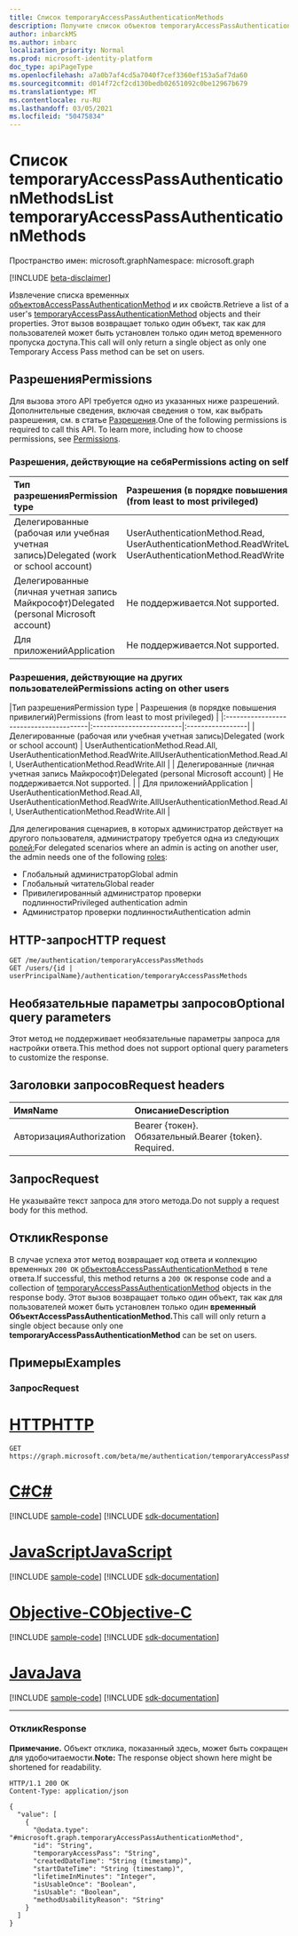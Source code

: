```yaml
---
title: Список temporaryAccessPassAuthenticationMethods
description: Получите список объектов temporaryAccessPassAuthenticationMethod и их свойств.
author: inbarckMS
ms.author: inbarc
localization_priority: Normal
ms.prod: microsoft-identity-platform
doc_type: apiPageType
ms.openlocfilehash: a7a0b7af4cd5a7040f7cef3360ef153a5af7da60
ms.sourcegitcommit: d014f72cf2cd130bedb02651092c0be12967b679
ms.translationtype: MT
ms.contentlocale: ru-RU
ms.lasthandoff: 03/05/2021
ms.locfileid: "50475834"
---
```

# <a name="list-temporaryaccesspassauthenticationmethods"></a><span data-ttu-id="2e07f-103">Список temporaryAccessPassAuthenticationMethods</span><span class="sxs-lookup"><span data-stu-id="2e07f-103">List temporaryAccessPassAuthenticationMethods</span></span>
<span data-ttu-id="2e07f-104">Пространство имен: microsoft.graph</span><span class="sxs-lookup"><span data-stu-id="2e07f-104">Namespace: microsoft.graph</span></span>

[!INCLUDE [beta-disclaimer](../../includes/beta-disclaimer.md)]

<span data-ttu-id="2e07f-105">Извлечение списка временных [объектовAccessPassAuthenticationMethod](../resources/temporaryaccesspassauthenticationmethod.md)  и их свойств.</span><span class="sxs-lookup"><span data-stu-id="2e07f-105">Retrieve a list of a user's [temporaryAccessPassAuthenticationMethod](../resources/temporaryaccesspassauthenticationmethod.md)  objects and their properties.</span></span> <span data-ttu-id="2e07f-106">Этот вызов возвращает только один объект, так как для пользователей может быть установлен только один метод временного пропуска доступа.</span><span class="sxs-lookup"><span data-stu-id="2e07f-106">This call will only return a single object as only one Temporary Access Pass method can be set on users.</span></span>

## <a name="permissions"></a><span data-ttu-id="2e07f-107">Разрешения</span><span class="sxs-lookup"><span data-stu-id="2e07f-107">Permissions</span></span>
<span data-ttu-id="2e07f-p102">Для вызова этого API требуется одно из указанных ниже разрешений. Дополнительные сведения, включая сведения о том, как выбрать разрешения, см. в статье [Разрешения](/graph/permissions-reference).</span><span class="sxs-lookup"><span data-stu-id="2e07f-p102">One of the following permissions is required to call this API. To learn more, including how to choose permissions, see [Permissions](/graph/permissions-reference).</span></span>

### <a name="permissions-acting-on-self"></a><span data-ttu-id="2e07f-110">Разрешения, действующие на себя</span><span class="sxs-lookup"><span data-stu-id="2e07f-110">Permissions acting on self</span></span>

|<span data-ttu-id="2e07f-111">Тип разрешения</span><span class="sxs-lookup"><span data-stu-id="2e07f-111">Permission type</span></span>      | <span data-ttu-id="2e07f-112">Разрешения (в порядке повышения привилегий)</span><span class="sxs-lookup"><span data-stu-id="2e07f-112">Permissions (from least to most privileged)</span></span>              |
|:---------------------------------------|:-------------------------|
| <span data-ttu-id="2e07f-113">Делегированные (рабочая или учебная учетная запись)</span><span class="sxs-lookup"><span data-stu-id="2e07f-113">Delegated (work or school account)</span></span>     | <span data-ttu-id="2e07f-114">UserAuthenticationMethod.Read, UserAuthenticationMethod.ReadWrite</span><span class="sxs-lookup"><span data-stu-id="2e07f-114">UserAuthenticationMethod.Read, UserAuthenticationMethod.ReadWrite</span></span> |
| <span data-ttu-id="2e07f-115">Делегированные (личная учетная запись Майкрософт)</span><span class="sxs-lookup"><span data-stu-id="2e07f-115">Delegated (personal Microsoft account)</span></span> | <span data-ttu-id="2e07f-116">Не поддерживается.</span><span class="sxs-lookup"><span data-stu-id="2e07f-116">Not supported.</span></span> |
| <span data-ttu-id="2e07f-117">Для приложений</span><span class="sxs-lookup"><span data-stu-id="2e07f-117">Application</span></span>                            | <span data-ttu-id="2e07f-118">Не поддерживается.</span><span class="sxs-lookup"><span data-stu-id="2e07f-118">Not supported.</span></span> |

### <a name="permissions-acting-on-other-users"></a><span data-ttu-id="2e07f-119">Разрешения, действующие на других пользователей</span><span class="sxs-lookup"><span data-stu-id="2e07f-119">Permissions acting on other users</span></span>

|<span data-ttu-id="2e07f-120">Тип разрешения</span><span class="sxs-lookup"><span data-stu-id="2e07f-120">Permission type</span></span>      | <span data-ttu-id="2e07f-121">Разрешения (в порядке повышения привилегий)</span><span class="sxs-lookup"><span data-stu-id="2e07f-121">Permissions (from least to most privileged)</span></span>              |
|:---------------------------------------|:-------------------------|:-----------------|
| <span data-ttu-id="2e07f-122">Делегированные (рабочая или учебная учетная запись)</span><span class="sxs-lookup"><span data-stu-id="2e07f-122">Delegated (work or school account)</span></span>     | <span data-ttu-id="2e07f-123">UserAuthenticationMethod.Read.All, UserAuthenticationMethod.ReadWrite.All</span><span class="sxs-lookup"><span data-stu-id="2e07f-123">UserAuthenticationMethod.Read.All, UserAuthenticationMethod.ReadWrite.All</span></span> |
| <span data-ttu-id="2e07f-124">Делегированные (личная учетная запись Майкрософт)</span><span class="sxs-lookup"><span data-stu-id="2e07f-124">Delegated (personal Microsoft account)</span></span> | <span data-ttu-id="2e07f-125">Не поддерживается.</span><span class="sxs-lookup"><span data-stu-id="2e07f-125">Not supported.</span></span> |
| <span data-ttu-id="2e07f-126">Для приложений</span><span class="sxs-lookup"><span data-stu-id="2e07f-126">Application</span></span>                            | <span data-ttu-id="2e07f-127">UserAuthenticationMethod.Read.All, UserAuthenticationMethod.ReadWrite.All</span><span class="sxs-lookup"><span data-stu-id="2e07f-127">UserAuthenticationMethod.Read.All, UserAuthenticationMethod.ReadWrite.All</span></span> |


<span data-ttu-id="2e07f-128">Для делегирования сценариев, в которых администратор действует на другого пользователя, администратору требуется одна из следующих [ролей:](/azure/active-directory/users-groups-roles/directory-assign-admin-roles#available-roles)</span><span class="sxs-lookup"><span data-stu-id="2e07f-128">For delegated scenarios where an admin is acting on another user, the admin needs one of the following [roles](/azure/active-directory/users-groups-roles/directory-assign-admin-roles#available-roles):</span></span>

* <span data-ttu-id="2e07f-129">Глобальный администратор</span><span class="sxs-lookup"><span data-stu-id="2e07f-129">Global admin</span></span>
* <span data-ttu-id="2e07f-130">Глобальный читатель</span><span class="sxs-lookup"><span data-stu-id="2e07f-130">Global reader</span></span>
* <span data-ttu-id="2e07f-131">Привилегированный администратор проверки подлинности</span><span class="sxs-lookup"><span data-stu-id="2e07f-131">Privileged authentication admin</span></span>
* <span data-ttu-id="2e07f-132">Администратор проверки подлинности</span><span class="sxs-lookup"><span data-stu-id="2e07f-132">Authentication admin</span></span>

## <a name="http-request"></a><span data-ttu-id="2e07f-133">HTTP-запрос</span><span class="sxs-lookup"><span data-stu-id="2e07f-133">HTTP request</span></span>

<!-- {
  "blockType": "ignored"
}
-->
``` http
GET /me/authentication/temporaryAccessPassMethods
GET /users/{id | userPrincipalName}/authentication/temporaryAccessPassMethods
```

## <a name="optional-query-parameters"></a><span data-ttu-id="2e07f-134">Необязательные параметры запросов</span><span class="sxs-lookup"><span data-stu-id="2e07f-134">Optional query parameters</span></span>
<span data-ttu-id="2e07f-135">Этот метод не поддерживает необязательные параметры запроса для настройки ответа.</span><span class="sxs-lookup"><span data-stu-id="2e07f-135">This method does not support optional query parameters to customize the response.</span></span>

## <a name="request-headers"></a><span data-ttu-id="2e07f-136">Заголовки запросов</span><span class="sxs-lookup"><span data-stu-id="2e07f-136">Request headers</span></span>
|<span data-ttu-id="2e07f-137">Имя</span><span class="sxs-lookup"><span data-stu-id="2e07f-137">Name</span></span>|<span data-ttu-id="2e07f-138">Описание</span><span class="sxs-lookup"><span data-stu-id="2e07f-138">Description</span></span>|
|:---|:---|
|<span data-ttu-id="2e07f-139">Авторизация</span><span class="sxs-lookup"><span data-stu-id="2e07f-139">Authorization</span></span>|<span data-ttu-id="2e07f-p103">Bearer {токен}. Обязательный.</span><span class="sxs-lookup"><span data-stu-id="2e07f-p103">Bearer {token}. Required.</span></span>|

## <a name="request"></a><span data-ttu-id="2e07f-142">Запрос</span><span class="sxs-lookup"><span data-stu-id="2e07f-142">Request</span></span> 
<span data-ttu-id="2e07f-143">Не указывайте текст запроса для этого метода.</span><span class="sxs-lookup"><span data-stu-id="2e07f-143">Do not supply a request body for this method.</span></span>

## <a name="response"></a><span data-ttu-id="2e07f-144">Отклик</span><span class="sxs-lookup"><span data-stu-id="2e07f-144">Response</span></span>

<span data-ttu-id="2e07f-145">В случае успеха этот метод возвращает код ответа и коллекцию временных `200 OK` [объектовAccessPassAuthenticationMethod](../resources/temporaryaccesspassauthenticationmethod.md) в теле ответа.</span><span class="sxs-lookup"><span data-stu-id="2e07f-145">If successful, this method returns a `200 OK` response code and a collection of [temporaryAccessPassAuthenticationMethod](../resources/temporaryaccesspassauthenticationmethod.md) objects in the response body.</span></span>  <span data-ttu-id="2e07f-146">Этот вызов возвращает только один объект, так как для пользователей может быть установлен только один **временный ОбъектAccessPassAuthenticationMethod.**</span><span class="sxs-lookup"><span data-stu-id="2e07f-146">This call will only return a single object because only one **temporaryAccessPassAuthenticationMethod** can be set on users.</span></span>

## <a name="examples"></a><span data-ttu-id="2e07f-147">Примеры</span><span class="sxs-lookup"><span data-stu-id="2e07f-147">Examples</span></span>

### <a name="request"></a><span data-ttu-id="2e07f-148">Запрос</span><span class="sxs-lookup"><span data-stu-id="2e07f-148">Request</span></span>

# <a name="http"></a>[<span data-ttu-id="2e07f-149">HTTP</span><span class="sxs-lookup"><span data-stu-id="2e07f-149">HTTP</span></span>](#tab/http)
<!-- {
  "blockType": "request",
  "name": "list_temporaryaccesspassauthenticationmethod"
}
-->
``` http
GET https://graph.microsoft.com/beta/me/authentication/temporaryAccessPassMethods
```
# <a name="c"></a>[<span data-ttu-id="2e07f-150">C#</span><span class="sxs-lookup"><span data-stu-id="2e07f-150">C#</span></span>](#tab/csharp)
[!INCLUDE [sample-code](../includes/snippets/csharp/list-temporaryaccesspassauthenticationmethod-csharp-snippets.md)]
[!INCLUDE [sdk-documentation](../includes/snippets/snippets-sdk-documentation-link.md)]

# <a name="javascript"></a>[<span data-ttu-id="2e07f-151">JavaScript</span><span class="sxs-lookup"><span data-stu-id="2e07f-151">JavaScript</span></span>](#tab/javascript)
[!INCLUDE [sample-code](../includes/snippets/javascript/list-temporaryaccesspassauthenticationmethod-javascript-snippets.md)]
[!INCLUDE [sdk-documentation](../includes/snippets/snippets-sdk-documentation-link.md)]

# <a name="objective-c"></a>[<span data-ttu-id="2e07f-152">Objective-C</span><span class="sxs-lookup"><span data-stu-id="2e07f-152">Objective-C</span></span>](#tab/objc)
[!INCLUDE [sample-code](../includes/snippets/objc/list-temporaryaccesspassauthenticationmethod-objc-snippets.md)]
[!INCLUDE [sdk-documentation](../includes/snippets/snippets-sdk-documentation-link.md)]

# <a name="java"></a>[<span data-ttu-id="2e07f-153">Java</span><span class="sxs-lookup"><span data-stu-id="2e07f-153">Java</span></span>](#tab/java)
[!INCLUDE [sample-code](../includes/snippets/java/list-temporaryaccesspassauthenticationmethod-java-snippets.md)]
[!INCLUDE [sdk-documentation](../includes/snippets/snippets-sdk-documentation-link.md)]

---



### <a name="response"></a><span data-ttu-id="2e07f-154">Отклик</span><span class="sxs-lookup"><span data-stu-id="2e07f-154">Response</span></span>
<span data-ttu-id="2e07f-155">**Примечание.** Объект отклика, показанный здесь, может быть сокращен для удобочитаемости.</span><span class="sxs-lookup"><span data-stu-id="2e07f-155">**Note:** The response object shown here might be shortened for readability.</span></span>
<!-- {
  "blockType": "response",
  "truncated": true,
  "@odata.type": "Collection(microsoft.graph.temporaryAccessPassAuthenticationMethod)"
}
-->
``` http
HTTP/1.1 200 OK
Content-Type: application/json

{
  "value": [
    {
      "@odata.type": "#microsoft.graph.temporaryAccessPassAuthenticationMethod",
      "id": "String",
      "temporaryAccessPass": "String",
      "createdDateTime": "String (timestamp)",
      "startDateTime": "String (timestamp)",
      "lifetimeInMinutes": "Integer",
      "isUsableOnce": "Boolean",
      "isUsable": "Boolean",
      "methodUsabilityReason": "String"
    }
  ]
}
```
